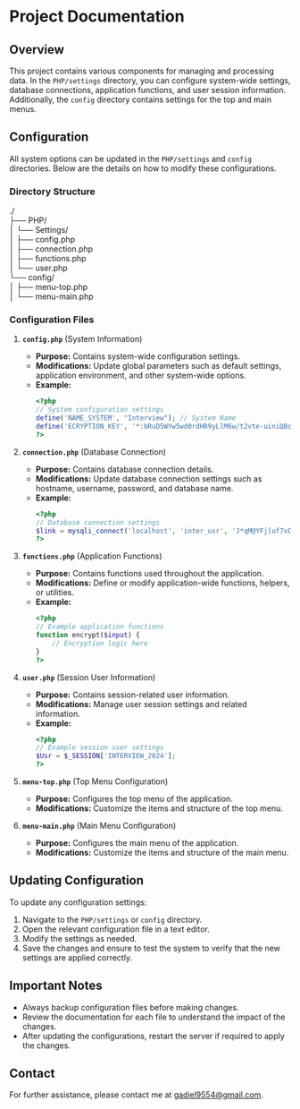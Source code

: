 # Project Documentation

## Overview
This project contains various components for managing and processing data. In the `PHP/settings` directory, you can configure system-wide settings, database connections, application functions, and user session information. Additionally, the `config` directory contains settings for the top and main menus.

## Configuration
All system options can be updated in the `PHP/settings` and `config` directories. Below are the details on how to modify these configurations.

### Directory Structure
./  
├── PHP/  
│   └── Settings/  
│      ├── config.php  
│      ├── connection.php  
│      ├── functions.php  
│      └── user.php  
└── config/  
│   ├── menu-top.php  
│   └── menu-main.php  
### Configuration Files

1. **`config.php`** (System Information)
   - **Purpose:** Contains system-wide configuration settings.
   - **Modifications:** Update global parameters such as default settings, application environment, and other system-wide options.
   - **Example:**
     ```php
     <?php
     // System configuration settings
     define('NAME_SYSTEM', "Interview"); // System Name
     define('ECRYPTION_KEY', '*:bRuD5WYw5wd0rdHR9yLlM6w/t2vte-uiniQBqE70nAuhU=//**'); // Encryption password
     ?>
     ```

2. **`connection.php`** (Database Connection)
   - **Purpose:** Contains database connection details.
   - **Modifications:** Update database connection settings such as hostname, username, password, and database name.
   - **Example:**
     ```php
     <?php
     // Database connection settings
     $link = mysqli_connect('localhost', 'inter_usr', 'J*qM@YFj[uf7xCds', 'interview');
     ?>
     ```

3. **`functions.php`** (Application Functions)
   - **Purpose:** Contains functions used throughout the application.
   - **Modifications:** Define or modify application-wide functions, helpers, or utilities.
   - **Example:**
     ```php
     <?php
     // Example application functions
     function encrypt($input) {
         // Encryption logic here
     }
     ?>
     ```

4. **`user.php`** (Session User Information)
   - **Purpose:** Contains session-related user information.
   - **Modifications:** Manage user session settings and related information.
   - **Example:**
     ```php
     <?php
     // Example session user settings
     $Usr = $_SESSION['INTERVIEW_2024'];
     ?>
     ```

5. **`menu-top.php`** (Top Menu Configuration)
   - **Purpose:** Configures the top menu of the application.
   - **Modifications:** Customize the items and structure of the top menu.

6. **`menu-main.php`** (Main Menu Configuration)
   - **Purpose:** Configures the main menu of the application.
   - **Modifications:** Customize the items and structure of the main menu.

## Updating Configuration
To update any configuration settings:
1. Navigate to the `PHP/settings` or `config` directory.
2. Open the relevant configuration file in a text editor.
3. Modify the settings as needed.
4. Save the changes and ensure to test the system to verify that the new settings are applied correctly.

## Important Notes
- Always backup configuration files before making changes.
- Review the documentation for each file to understand the impact of the changes.
- After updating the configurations, restart the server if required to apply the changes.

## Contact
For further assistance, please contact me at gadiel9554@gmail.com.
